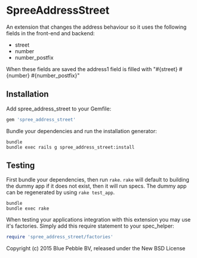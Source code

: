 SpreeAddressStreet
==================

An extension that changes the address behaviour so it uses the following
fields in the front-end and backend:

- street
- number
- number_postfix

When these fields are saved the address1 field is filled with "#{street} #{number} #{number_postfix}"


Installation
------------

Add spree_address_street to your Gemfile:

```ruby
gem 'spree_address_street'
```

Bundle your dependencies and run the installation generator:

```shell
bundle
bundle exec rails g spree_address_street:install
```

Testing
-------

First bundle your dependencies, then run `rake`. `rake` will default to building the dummy app if it does not exist, then it will run specs. The dummy app can be regenerated by using `rake test_app`.

```shell
bundle
bundle exec rake
```

When testing your applications integration with this extension you may use it's factories.
Simply add this require statement to your spec_helper:

```ruby
require 'spree_address_street/factories'
```

Copyright (c) 2015 Blue Pebble BV, released under the New BSD License
